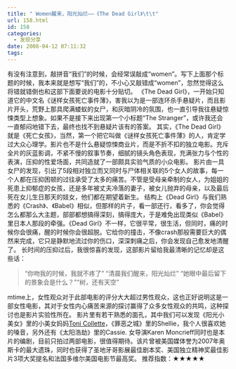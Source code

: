 ```yaml
---
title: " Women醒来，阳光灿烂——《The Dead Girl》\t\t"
url: 158.html
id: 158
categories:
  - 发现分享
date: 2008-04-12 07:11:32
tags:
---
```


有没有注意到，敲拼音“我们”的时候，会经常误敲成“women”。写下上面那个标题的时候，我本来就是想写“我们”的，不小心又敲错成“women”，忽然觉得这么将错就错倒也和这部下面要说的电影十分贴切。 《The Dead Girl》，一开始只知道它的中文名《谜样女孩死亡事件薄》，害我以为是一部连环杀手悬疑片，而且影片开头，荒野上那具爬满蝼蚁的女尸，和灰暗阴冷的氛围，也一直引导我往悬疑惊悚类型上想象。如果不是接下来出现第一个小标题“The Stranger”，或许我还会一直郁闷地错下去，最终也找不到悬疑片该有的答案。 其实，《The Dead Girl》就是《死亡女孩》，当然，第一个把它叫做《谜样女孩死亡事件薄》的人，肯定学过大众心理学。影片也不是什么悬疑惊悚商业片，而是不折不扣的独立电影。充斥全片的灰蓝影调，不紧不慢的叙事节奏，细腻的镜头角色表现，充满张力与个性的表演，压抑的性爱场面，共同造就了一部颇具实验气质的小众电影。 影片由一具女尸的发现，引出了5段相对独立而又同时与尸体相关联的5个女人的故事，每一个人都在压抑困顿的过往承受了太多的痛苦。不管是受母亲牵制的女人，为姐姐的死患上抑郁症的女孩，还是多年被丈夫冷落的妻子，被女儿抛弃的母亲，以及最后死在女儿生日那天的妓女，他们都在期望着新生。 结构上《Dead Girl》与我们熟悉的《Crash》、《Babel》相似，但那样的片子，看一部还行，看多了，你会觉得怎么都那么大主题，部部都想搞得深刻，搞得庞大，于是难免出现类似《Babel》里日本人那段的牵强。《Dead Girl》不一样，它很平常，很生活，但同时，痛的时候你会很痛，醒的时候你会很超脱。它给你的撞击，不像crash那般需要巨大的偶然来完成，它只是静默地流过你的伤口，深深刺痛之后，你会发现自己愈发地清醒了。 长时间的压抑过后，我很惊喜的发现，这部影片留给我最清晰的记忆却是这些话：

> “你吻我的时候，我就不疼了” “清晨我们醒来，阳光灿烂” “她眼中最后留下的景象会是什么？”“树，还有天空”

mtime上，女性观众对于此部电影的评分大大超过男性观众，这也正好说明这是一部女性电影，其对于女性内心痛苦来源的探讨赢得了众多女性观众的共鸣，这种探讨也是影片实验性所在。 影片里有若干熟悉的面孔，其中我们可以发现《阳光小美女》里的小美女妈妈[Toni Collette](http://www.imdb.com/name/nm0001057/)，《罪恶之城》里的Shellie，我个人很喜欢她的嗓音，另外还有《太阳浩劫》里的Cassie. 女导演Karen Moncrieff同时也是本片的编剧，目前只拍过两部电影，很值得期待。该片曾被美国媒体誉为2007年奥斯卡的最大遗珠，同时也获得了圣地牙哥影展最佳剧本奖、美国独立精神奖最佳影片3项大奖提名和法国多维尔美国电影节最高奖。 推荐指数：★★★★★
